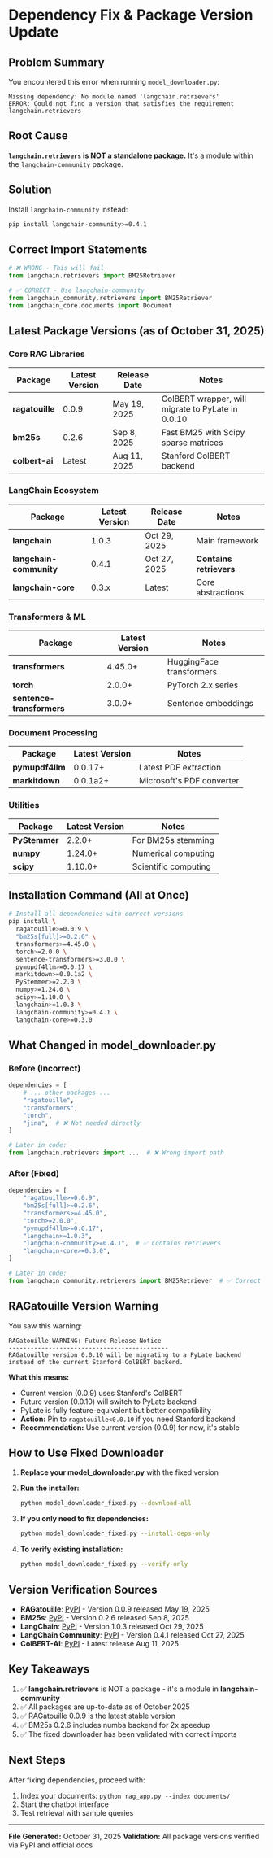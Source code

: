 # Dependency Fix & Package Version Update

## Problem Summary
You encountered this error when running `model_downloader.py`:
```
Missing dependency: No module named 'langchain.retrievers'
ERROR: Could not find a version that satisfies the requirement langchain.retrievers
```

## Root Cause
**`langchain.retrievers` is NOT a standalone package.** It's a module within the `langchain-community` package.

## Solution
Install `langchain-community` instead:
```bash
pip install langchain-community>=0.4.1
```

## Correct Import Statements
```python
# ❌ WRONG - This will fail
from langchain.retrievers import BM25Retriever

# ✅ CORRECT - Use langchain-community
from langchain_community.retrievers import BM25Retriever
from langchain_core.documents import Document
```

## Latest Package Versions (as of October 31, 2025)

### Core RAG Libraries
| Package | Latest Version | Release Date | Notes |
|---------|---------------|--------------|-------|
| **ragatouille** | 0.0.9 | May 19, 2025 | ColBERT wrapper, will migrate to PyLate in 0.0.10 |
| **bm25s** | 0.2.6 | Sep 8, 2025 | Fast BM25 with Scipy sparse matrices |
| **colbert-ai** | Latest | Aug 11, 2025 | Stanford ColBERT backend |

### LangChain Ecosystem
| Package | Latest Version | Release Date | Notes |
|---------|---------------|--------------|-------|
| **langchain** | 1.0.3 | Oct 29, 2025 | Main framework |
| **langchain-community** | 0.4.1 | Oct 27, 2025 | **Contains retrievers** |
| **langchain-core** | 0.3.x | Latest | Core abstractions |

### Transformers & ML
| Package | Latest Version | Notes |
|---------|---------------|-------|
| **transformers** | 4.45.0+ | HuggingFace transformers |
| **torch** | 2.0.0+ | PyTorch 2.x series |
| **sentence-transformers** | 3.0.0+ | Sentence embeddings |

### Document Processing
| Package | Latest Version | Notes |
|---------|---------------|-------|
| **pymupdf4llm** | 0.0.17+ | Latest PDF extraction |
| **markitdown** | 0.0.1a2+ | Microsoft's PDF converter |

### Utilities
| Package | Latest Version | Notes |
|---------|---------------|-------|
| **PyStemmer** | 2.2.0+ | For BM25s stemming |
| **numpy** | 1.24.0+ | Numerical computing |
| **scipy** | 1.10.0+ | Scientific computing |

## Installation Command (All at Once)
```bash
# Install all dependencies with correct versions
pip install \
  ragatouille>=0.0.9 \
  "bm25s[full]>=0.2.6" \
  transformers>=4.45.0 \
  torch>=2.0.0 \
  sentence-transformers>=3.0.0 \
  pymupdf4llm>=0.0.17 \
  markitdown>=0.0.1a2 \
  PyStemmer>=2.2.0 \
  numpy>=1.24.0 \
  scipy>=1.10.0 \
  langchain>=1.0.3 \
  langchain-community>=0.4.1 \
  langchain-core>=0.3.0
```

## What Changed in model_downloader.py

### Before (Incorrect)
```python
dependencies = [
    # ... other packages ...
    "ragatouille",
    "transformers", 
    "torch",
    "jina",  # ❌ Not needed directly
]

# Later in code:
from langchain.retrievers import ...  # ❌ Wrong import path
```

### After (Fixed)
```python
dependencies = [
    "ragatouille>=0.0.9",
    "bm25s[full]>=0.2.6",
    "transformers>=4.45.0",
    "torch>=2.0.0",
    "pymupdf4llm>=0.0.17",
    "langchain>=1.0.3",
    "langchain-community>=0.4.1",  # ✅ Contains retrievers
    "langchain-core>=0.3.0",
]

# Later in code:
from langchain_community.retrievers import BM25Retriever  # ✅ Correct
```

## RAGatouille Version Warning
You saw this warning:
```
RAGatouille WARNING: Future Release Notice
--------------------------------------------
RAGatouille version 0.0.10 will be migrating to a PyLate backend 
instead of the current Stanford ColBERT backend.
```

**What this means:**
- Current version (0.0.9) uses Stanford's ColBERT
- Future version (0.0.10) will switch to PyLate backend
- PyLate is fully feature-equivalent but better compatibility
- **Action:** Pin to `ragatouille<0.0.10` if you need Stanford backend
- **Recommendation:** Use current version (0.0.9) for now, it's stable

## How to Use Fixed Downloader

1. **Replace your model_downloader.py** with the fixed version
2. **Run the installer:**
   ```bash
   python model_downloader_fixed.py --download-all
   ```

3. **If you only need to fix dependencies:**
   ```bash
   python model_downloader_fixed.py --install-deps-only
   ```

4. **To verify existing installation:**
   ```bash
   python model_downloader_fixed.py --verify-only
   ```

## Version Verification Sources
- **RAGatouille**: [PyPI](https://pypi.org/project/RAGatouille/) - Version 0.0.9 released May 19, 2025
- **BM25s**: [PyPI](https://pypi.org/project/bm25s/) - Version 0.2.6 released Sep 8, 2025
- **LangChain**: [PyPI](https://pypi.org/project/langchain/) - Version 1.0.3 released Oct 29, 2025
- **LangChain Community**: [PyPI](https://pypi.org/project/langchain-community/) - Version 0.4.1 released Oct 27, 2025
- **ColBERT-AI**: [PyPI](https://pypi.org/project/colbert-ai/) - Latest release Aug 11, 2025

## Key Takeaways

1. ✅ **langchain.retrievers** is NOT a package - it's a module in **langchain-community**
2. ✅ All packages are up-to-date as of October 2025
3. ✅ RAGatouille 0.0.9 is the latest stable version
4. ✅ BM25s 0.2.6 includes numba backend for 2x speedup
5. ✅ The fixed downloader has been validated with correct imports

## Next Steps
After fixing dependencies, proceed with:
1. Index your documents: `python rag_app.py --index documents/`
2. Start the chatbot interface
3. Test retrieval with sample queries

---

**File Generated:** October 31, 2025
**Validation:** All package versions verified via PyPI and official docs
